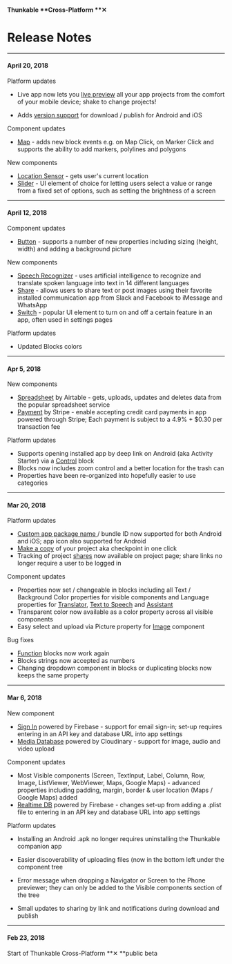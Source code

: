 #### Thunkable **Cross-Platform **✕

# Release Notes

---

#### April 20, 2018

Platform updates

* Live app now lets you [live preview](https://docs.thunkable.com/x/3-live-test.html#live-preview) all your app projects from the comfort of your mobile device; shake to change projects!

* Adds [version support](https://docs.thunkable.com/x/5-publish.html#step-⑤--send-your-app-to-itunes-connect-on-thunkable) for download / publish for Android and iOS

Component updates

* [Map](/x/components/map-location/map.md) - adds new block events e.g. on Map Click, on Marker Click and supports the ability to add markers, polylines and polygons

New components

* [Location Sensor](/x/components/map-location/location-sensor.md) - gets user's current location
* [Slider](/x/components/user-interface/slider.md) - UI element of choice for letting users select a value or range from a fixed set of options, such as setting the brightness of a screen

---

#### April 12, 2018

Component updates

* [Button](/x/components/user-interface/button.md) - supports a number of new properties including sizing \(height, width\) and adding a background picture

New components

* [Speech Recognizer](/x/components/artificial-intelligence/speech-recognizer.md) - uses artificial intelligence to recognize and translate spoken language into text in 14 different languages
* [Share](/x/components/social/share.md) - allows users to share text or post images using their favorite installed communication app from Slack and Facebook to iMessage and WhatsApp
* [Switch](/x/components/user-interface/switch.md) - popular UI element to turn on and off a certain feature in an app, often used in settings pages

Platform updates

* Updated Blocks colors

---

#### Apr 5, 2018

New components

* [Spreadsheet](/ios/components/data-storage/spreadsheets.md) by Airtable - gets, uploads, updates and deletes data from the popular spreadsheet service
* [Payment](/ios/components/monetisation/payments.md) by Stripe - enable accepting credit card payments in app powered through Stripe; Each payment is subject to a 4.9% + $0.30 per transaction fee

Platform updates

* Supports opening installed app by deep link on Android \(aka Activity Starter\) via a [Control](/ios/blocks/control.md) block
* Blocks now includes zoom control and a better location for the trash can
* Properties have been re-organized into hopefully easier to use categories

---

#### Mar 20, 2018

Platform updates

* [Custom app package name ](/ios/components/app-settings/bundle-id-package-name.md)/ bundle ID now supported for both Android and iOS; app icon also supported for Android
* [Make a copy](/ios/components/make-copy.md) of your project aka checkpoint in one click
* Tracking of project [shares](/ios/6-share.md) now available on project page; share links no longer require a user to be logged in

Component updates

* Properties now set / changeable in blocks including all Text / Background Color properties for visible components and Language properties for [Translator](/ios/components/voice/translator.md), [Text to Speech](/ios/components/voice/text-to-speech.md) and [Assistant](/ios/components/voice/assistant.md)
* Transparent color now available as a color property across all visible components
* Easy select and upload via Picture property for [Image](/android/components/image/README.md) component

Bug fixes

* [Function](/ios/blocks/functions.md) blocks now work again
* Blocks strings now accepted as numbers
* Changing dropdown component in blocks or duplicating blocks now keeps the same property

---

#### Mar 6, 2018

New component

* [Sign In](/ios/components/screen-layout/authentication/sign-in.md) powered by Firebase - support for email sign-in; set-up requires entering in an API key and database URL into app settings
* [Media Database](/ios/components/data-storage/media-db.md) powered by Cloudinary - support for image, audio and video upload

Component updates

* Most Visible components \(Screen, TextInput, Label, Column, Row, Image, ListViewer, WebViewer, Maps, Google Maps\) - advanced properties including padding, margin, border & user location \(Maps / Google Maps\) added 
* [Realtime DB](/ios/components/data-storage/realtime-db.md) powered by Firebase - changes set-up from adding a .plist file to entering in an API key and database URL into app settings

Platform updates

* Installing an Android .apk no longer requires uninstalling the Thunkable companion app

* Easier discoverability of uploading files \(now in the bottom left under the component tree

* Error message when dropping a Navigator or Screen to the Phone previewer; they can only be added to the Visible components section of the tree

* Small updates to sharing by link and notifications during download and publish

---

#### Feb 23, 2018

Start of Thunkable Cross-Platform **✕ **public beta

